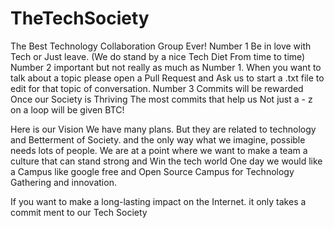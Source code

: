 # TheTechSociety
The Best Technology Collaboration Group Ever!
Number 1 Be in love with Tech or Just leave. (We do stand by a nice Tech Diet From time to time) 
Number 2 important but not really as much as Number 1. When you want to talk about a topic please open a Pull Request and Ask us to start a .txt file to edit for that topic of conversation. 
Number 3 Commits will be rewarded Once our Society is Thriving The most commits that help us Not just a - z on a loop will be given BTC! 

Here is our Vision
We have many plans. But they are related to technology and Betterment of Society. and the only way what we imagine, possible needs lots of people.
We are at a point where we want to make a team a culture that can stand strong and Win the tech world One day we would like a Campus like google free and Open Source Campus for Technology Gathering and innovation. 

If you want to make a long-lasting impact on the Internet. it only takes a commit ment to our Tech Society 
